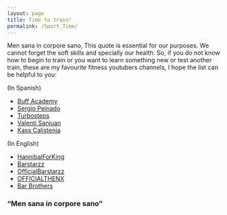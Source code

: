 ```yaml
---
layout: page
title: Time to train!
permalink: /Sport_Time/
---
```


Men sana in corpore sano, This quote is essential for our purposes. We cannot forget the soft skills and specially our health. So, if you do not know how to begin to train or you want to learn something new or test another train, these are my favourite fitness youtubers channels, I hope the list can be helpful to you:

(In Spanish)
* [Buff Academy](https://www.youtube.com/channel/UCuzmut0enwi-LrnyYwD0NCA/featured)
* [Sergio Peinado](https://www.youtube.com/user/EntrenaSergioPeinado)
* [Turbosteps](https://www.youtube.com/user/turbofausto)
* [Valenti Sanjuan](https://www.youtube.com/user/valentiestaloco)
* [Kass Calistenia](https://www.youtube.com/channel/UCq7Vhs9nroHJpXXM1mnu4gw)
  

(In English)
* [HannibalForKing](https://www.youtube.com/user/HannibalForKing1)
* [Barstarzz](https://www.youtube.com/user/OfficialBarstarzz)
* [OfficialBarstarzz](https://www.youtube.com/user/OfficialBarstarzz)
* [OFFICIALTHENX](https://www.youtube.com/user/TheMiamiTrainer)
* [Bar Brothers](https://www.youtube.com/user/novoic)

### “Men sana in corpore sano”